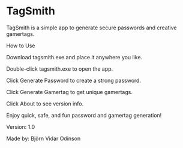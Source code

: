 # TagSmith
TagSmith is a simple app to generate secure passwords and creative gamertags.

How to Use

Download tagsmith.exe and place it anywhere you like.

Double-click tagsmith.exe to open the app.

Click Generate Password to create a strong password.

Click Generate Gamertag to get unique gamertags.

Click About to see version info.

Enjoy quick, safe, and fun password and gamertag generation!

Version: 1.0

Made by: Björn Vidar Odinson
